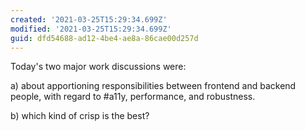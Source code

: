 ```yaml
---
created: '2021-03-25T15:29:34.699Z'
modified: '2021-03-25T15:29:34.699Z'
guid: dfd54688-ad12-4be4-ae8a-86cae00d257d
---
```

Today's two major work discussions were:

a) about apportioning responsibilities between frontend and backend people, with regard to #a11y, performance, and robustness.

b) which kind of crisp is the best?
